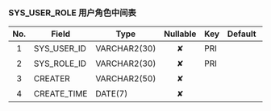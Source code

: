 ### SYS_USER_ROLE   用户角色中间表 
| No.  | Field  | Type  | Nullable  | Key | Default | Remarks |
| :------------: | ------------ | ------------ | :------------: | ------------ | ------------ | ------------ |
| 1 | SYS_USER_ID |  VARCHAR2(30) | ✘  | PRI  |   | 用户id  |
| 2 | SYS_ROLE_ID |  VARCHAR2(30) | ✘  | PRI  |   | 角色id  |
| 3 | CREATER |  VARCHAR2(50) | ✘  |   |   | 创建人  |
| 4 | CREATE_TIME |  DATE(7) | ✘  |   |   | 创建时间  |


